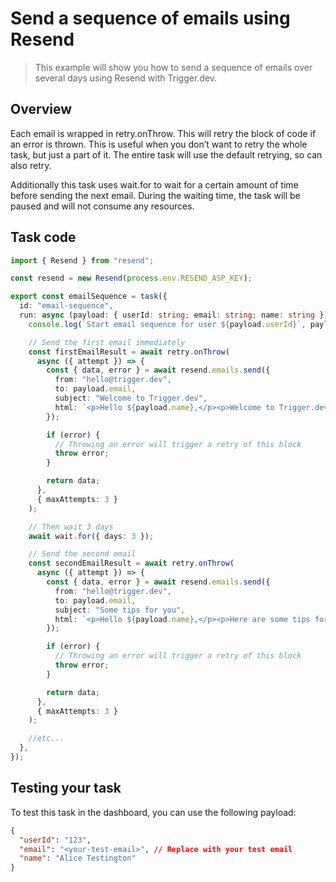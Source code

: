 # Send a sequence of emails using Resend

> This example will show you how to send a sequence of emails over several days using Resend with Trigger.dev.

## Overview

Each email is wrapped in retry.onThrow. This will retry the block of code if an error is thrown. This is useful when you don’t want to retry the whole task, but just a part of it. The entire task will use the default retrying, so can also retry.

Additionally this task uses wait.for to wait for a certain amount of time before sending the next email. During the waiting time, the task will be paused and will not consume any resources.

## Task code

```ts trigger/email-sequence.ts
import { Resend } from "resend";

const resend = new Resend(process.env.RESEND_ASP_KEY);

export const emailSequence = task({
  id: "email-sequence",
  run: async (payload: { userId: string; email: string; name: string }) => {
    console.log(`Start email sequence for user ${payload.userId}`, payload);

    // Send the first email immediately
    const firstEmailResult = await retry.onThrow(
      async ({ attempt }) => {
        const { data, error } = await resend.emails.send({
          from: "hello@trigger.dev",
          to: payload.email,
          subject: "Welcome to Trigger.dev",
          html: `<p>Hello ${payload.name},</p><p>Welcome to Trigger.dev</p>`,
        });

        if (error) {
          // Throwing an error will trigger a retry of this block
          throw error;
        }

        return data;
      },
      { maxAttempts: 3 }
    );

    // Then wait 3 days
    await wait.for({ days: 3 });

    // Send the second email
    const secondEmailResult = await retry.onThrow(
      async ({ attempt }) => {
        const { data, error } = await resend.emails.send({
          from: "hello@trigger.dev",
          to: payload.email,
          subject: "Some tips for you",
          html: `<p>Hello ${payload.name},</p><p>Here are some tips for you…</p>`,
        });

        if (error) {
          // Throwing an error will trigger a retry of this block
          throw error;
        }

        return data;
      },
      { maxAttempts: 3 }
    );

    //etc...
  },
});
```

## Testing your task

To test this task in the dashboard, you can use the following payload:

```json
{
  "userId": "123",
  "email": "<your-test-email>", // Replace with your test email
  "name": "Alice Testington"
}
```
